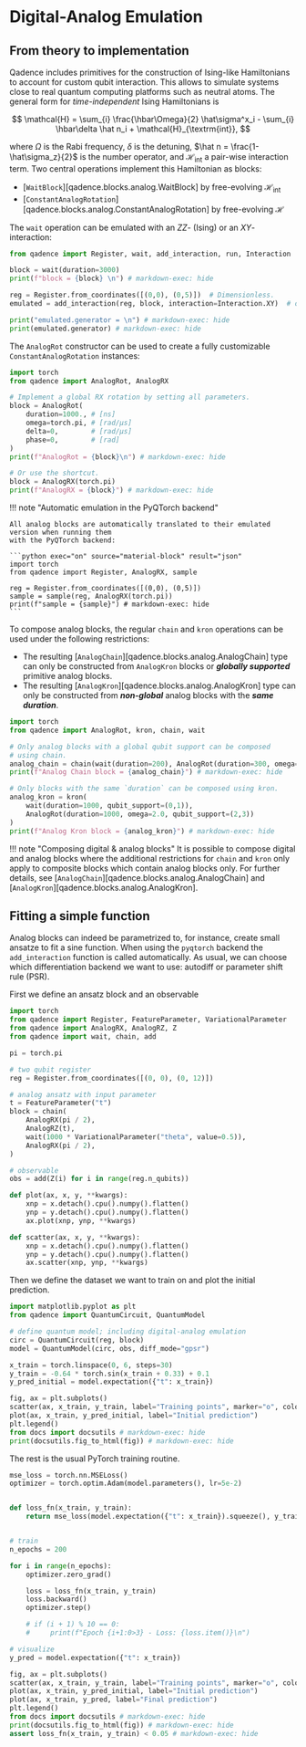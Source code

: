 # Digital-Analog Emulation

## From theory to implementation

Qadence includes primitives for the construction of Ising-like
Hamiltonians to account for custom qubit interaction. This allows to
simulate systems close to real quantum computing platforms such as
neutral atoms. The general form for _time-independent_ Ising Hamiltonians is

$$
\mathcal{H} = \sum_{i} \frac{\hbar\Omega}{2} \hat\sigma^x_i - \sum_{i} \hbar\delta \hat n_i  + \mathcal{H}_{\textrm{int}},
$$

where $\Omega$ is the Rabi frequency, $\delta$ is the detuning, $\hat n = \frac{1-\hat\sigma_z}{2}$ is the number operator, and $\mathcal{H}_{\textrm{int}}$ a pair-wise interaction term. Two central operations implement this Hamiltonian as blocks:

- [`WaitBlock`][qadence.blocks.analog.WaitBlock] by free-evolving $\mathcal{H}_{\textrm{int}}$
- [`ConstantAnalogRotation`][qadence.blocks.analog.ConstantAnalogRotation] by free-evolving $\mathcal{H}$


The `wait` operation can be emulated with an $ZZ$- (Ising) or an $XY$-interaction:

```python exec="on" source="material-block" result="json"
from qadence import Register, wait, add_interaction, run, Interaction

block = wait(duration=3000)
print(f"block = {block} \n") # markdown-exec: hide

reg = Register.from_coordinates([(0,0), (0,5)])  # Dimensionless.
emulated = add_interaction(reg, block, interaction=Interaction.XY)  # or Interaction.ZZ for Ising.

print("emulated.generator = \n") # markdown-exec: hide
print(emulated.generator) # markdown-exec: hide
```

The `AnalogRot` constructor can be used to create a fully customizable `ConstantAnalogRotation` instances:

```python exec="on" source="material-block" result="json"
import torch
from qadence import AnalogRot, AnalogRX

# Implement a global RX rotation by setting all parameters.
block = AnalogRot(
    duration=1000., # [ns]
    omega=torch.pi, # [rad/μs]
    delta=0,        # [rad/μs]
    phase=0,        # [rad]
)
print(f"AnalogRot = {block}\n") # markdown-exec: hide

# Or use the shortcut.
block = AnalogRX(torch.pi)
print(f"AnalogRX = {block}") # markdown-exec: hide
```

!!! note "Automatic emulation in the PyQTorch backend"

    All analog blocks are automatically translated to their emulated version when running them
    with the PyQTorch backend:

    ```python exec="on" source="material-block" result="json"
    import torch
    from qadence import Register, AnalogRX, sample

    reg = Register.from_coordinates([(0,0), (0,5)])
	sample = sample(reg, AnalogRX(torch.pi))
    print(f"sample = {sample}") # markdown-exec: hide
    ```

To compose analog blocks, the regular `chain` and `kron` operations can be used under the following restrictions:

- The resulting [`AnalogChain`][qadence.blocks.analog.AnalogChain] type can only be constructed from `AnalogKron` blocks
  or _**globally supported**_ primitive analog blocks.
- The resulting [`AnalogKron`][qadence.blocks.analog.AnalogKron] type can only be constructed from _**non-global**_
  analog blocks with the _**same duration**_.

```python exec="on" source="material-block" result="json"
import torch
from qadence import AnalogRot, kron, chain, wait

# Only analog blocks with a global qubit support can be composed
# using chain.
analog_chain = chain(wait(duration=200), AnalogRot(duration=300, omega=2.0))
print(f"Analog Chain block = {analog_chain}") # markdown-exec: hide

# Only blocks with the same `duration` can be composed using kron.
analog_kron = kron(
    wait(duration=1000, qubit_support=(0,1)),
    AnalogRot(duration=1000, omega=2.0, qubit_support=(2,3))
)
print(f"Analog Kron block = {analog_kron}") # markdown-exec: hide
```

!!! note "Composing digital & analog blocks"
    It is possible to compose digital and analog blocks where the additional restrictions for `chain` and `kron`
    only apply to composite blocks which contain analog blocks only. For further details, see
    [`AnalogChain`][qadence.blocks.analog.AnalogChain] and [`AnalogKron`][qadence.blocks.analog.AnalogKron].

## Fitting a simple function

Analog blocks can indeed be parametrized to, for instance, create small ansatze to fit a sine function. When using the `pyqtorch` backend the
`add_interaction` function is called automatically. As usual, we can choose which
differentiation backend we want to use: autodiff or parameter shift rule (PSR).

First we define an ansatz block and an observable
```python exec="on" source="material-block" session="sin"
import torch
from qadence import Register, FeatureParameter, VariationalParameter
from qadence import AnalogRX, AnalogRZ, Z
from qadence import wait, chain, add

pi = torch.pi

# two qubit register
reg = Register.from_coordinates([(0, 0), (0, 12)])

# analog ansatz with input parameter
t = FeatureParameter("t")
block = chain(
    AnalogRX(pi / 2),
    AnalogRZ(t),
    wait(1000 * VariationalParameter("theta", value=0.5)),
    AnalogRX(pi / 2),
)

# observable
obs = add(Z(i) for i in range(reg.n_qubits))
```

```python exec="on" session="sin" source="material-block"
def plot(ax, x, y, **kwargs):
    xnp = x.detach().cpu().numpy().flatten()
    ynp = y.detach().cpu().numpy().flatten()
    ax.plot(xnp, ynp, **kwargs)

def scatter(ax, x, y, **kwargs):
    xnp = x.detach().cpu().numpy().flatten()
    ynp = y.detach().cpu().numpy().flatten()
    ax.scatter(xnp, ynp, **kwargs)
```

Then we define the dataset we want to train on and plot the initial prediction.
```python exec="on" source="material-block" html="1" result="json" session="sin"
import matplotlib.pyplot as plt
from qadence import QuantumCircuit, QuantumModel

# define quantum model; including digital-analog emulation
circ = QuantumCircuit(reg, block)
model = QuantumModel(circ, obs, diff_mode="gpsr")

x_train = torch.linspace(0, 6, steps=30)
y_train = -0.64 * torch.sin(x_train + 0.33) + 0.1
y_pred_initial = model.expectation({"t": x_train})

fig, ax = plt.subplots()
scatter(ax, x_train, y_train, label="Training points", marker="o", color="green")
plot(ax, x_train, y_pred_initial, label="Initial prediction")
plt.legend()
from docs import docsutils # markdown-exec: hide
print(docsutils.fig_to_html(fig)) # markdown-exec: hide
```

The rest is the usual PyTorch training routine.
```python exec="on" source="material-block" html="1" result="json" session="sin"
mse_loss = torch.nn.MSELoss()
optimizer = torch.optim.Adam(model.parameters(), lr=5e-2)


def loss_fn(x_train, y_train):
    return mse_loss(model.expectation({"t": x_train}).squeeze(), y_train)


# train
n_epochs = 200

for i in range(n_epochs):
    optimizer.zero_grad()

    loss = loss_fn(x_train, y_train)
    loss.backward()
    optimizer.step()

    # if (i + 1) % 10 == 0:
    #     print(f"Epoch {i+1:0>3} - Loss: {loss.item()}\n")

# visualize
y_pred = model.expectation({"t": x_train})

fig, ax = plt.subplots()
scatter(ax, x_train, y_train, label="Training points", marker="o", color="green")
plot(ax, x_train, y_pred_initial, label="Initial prediction")
plot(ax, x_train, y_pred, label="Final prediction")
plt.legend()
from docs import docsutils # markdown-exec: hide
print(docsutils.fig_to_html(fig)) # markdown-exec: hide
assert loss_fn(x_train, y_train) < 0.05 # markdown-exec: hide
```
